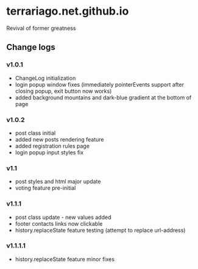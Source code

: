 # terrariago.net.github.io
Revival of former greatness

## Change logs

### v1.0.1
- ChangeLog initialization
- login popup window fixes (immediately pointerEvents support after closing popup, exit button now works)
- added background mountains and dark-blue gradient at the bottom of page

### v1.0.2
- post class initial
- added new posts rendering feature
- added registration rules page
- login popup input styles fix

### v1.1
- post styles and html major update
- voting feature pre-initial

### v1.1.1
- post class update - new values added
- footer contacts links now clickable
- history.replaceState feature testing (attempt to replace url-address)

### v1.1.1.1
- history.replaceState feature minor fixes
